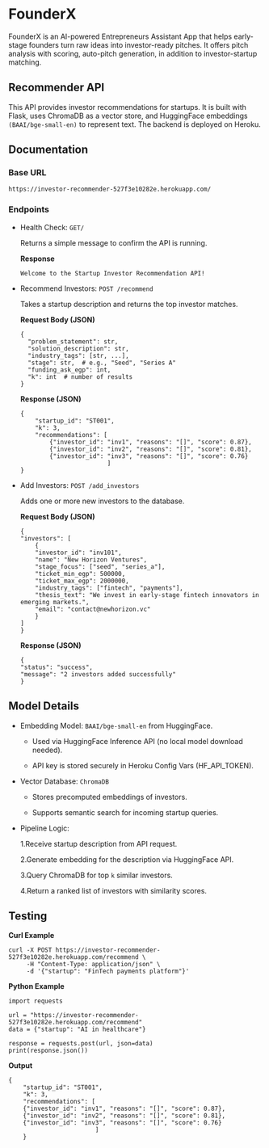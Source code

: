 # FounderX
FounderX is an AI-powered Entrepreneurs Assistant App that helps early-stage founders turn raw ideas into investor-ready pitches. It offers pitch analysis with scoring, auto-pitch generation, in addition to investor-startup matching.

## Recommender API

This API provides investor recommendations for startups. It is built with Flask, uses ChromaDB as a vector store, and HuggingFace embeddings `(BAAI/bge-small-en)` to represent text. The backend is deployed on Heroku.

## Documentation
### Base URL
```
https://investor-recommender-527f3e10282e.herokuapp.com/
```
### Endpoints
- Health Check: `GET/`

    Returns a simple message to confirm the API is running.

    **Response**
    ```
    Welcome to the Startup Investor Recommendation API!
    ```
- Recommend Investors: `POST /recommend`

    Takes a startup description and returns the top investor matches.

    **Request Body (JSON)**
    ```
    {
      "problem_statement": str,
      "solution_description": str,
      "industry_tags": [str, ...],
      "stage": str,  # e.g., "Seed", "Series A"
      "funding_ask_egp": int,
      "k": int  # number of results
    }
    ```
    **Response (JSON)**
    ```
    {
        "startup_id": "ST001",
        "k": 3,
        "recommendations": [
            {"investor_id": "inv1", "reasons": "[]", "score": 0.87},
            {"investor_id": "inv2", "reasons": "[]", "score": 0.81},
            {"investor_id": "inv3", "reasons": "[]", "score": 0.76}
                            ]
    }
    ```

- Add Investors: `POST /add_investors`

    Adds one or more new investors to the database.

    **Request Body (JSON)**
    ```
    {
    "investors": [
        {
        "investor_id": "inv101",
        "name": "New Horizon Ventures",
        "stage_focus": ["seed", "series_a"],
        "ticket_min_egp": 500000,
        "ticket_max_egp": 2000000,
        "industry_tags": ["fintech", "payments"],
        "thesis_text": "We invest in early-stage fintech innovators in emerging markets.",
        "email": "contact@newhorizon.vc"
        }
    ]
    }
    ```
    **Response (JSON)**
    ```
    {
    "status": "success",
    "message": "2 investors added successfully"
    }
    ```
## Model Details
- Embedding Model: `BAAI/bge-small-en`
 from HuggingFace.

    - Used via HuggingFace Inference API (no local model download needed).

    - API key is stored securely in Heroku Config Vars (HF_API_TOKEN).
- Vector Database: `ChromaDB`
    - Stores precomputed embeddings of investors.

    - Supports semantic search for incoming startup queries.
- Pipeline Logic:

    1.Receive startup description from API request.

    2.Generate embedding for the description via HuggingFace API.

    3.Query ChromaDB for top `k` similar investors.

    4.Return a ranked list of investors with similarity scores.

## Testing
**Curl Example**
```
curl -X POST https://investor-recommender-527f3e10282e.herokuapp.com/recommend \
     -H "Content-Type: application/json" \
     -d '{"startup": "FinTech payments platform"}'
```
**Python Example**
```
import requests

url = "https://investor-recommender-527f3e10282e.herokuapp.com/recommend"
data = {"startup": "AI in healthcare"}

response = requests.post(url, json=data)
print(response.json())
```
**Output**
```
{
    "startup_id": "ST001",
    "k": 3,
    "recommendations": [
    {"investor_id": "inv1", "reasons": "[]", "score": 0.87},
    {"investor_id": "inv2", "reasons": "[]", "score": 0.81},
    {"investor_id": "inv3", "reasons": "[]", "score": 0.76}
                        ]
    }
```

